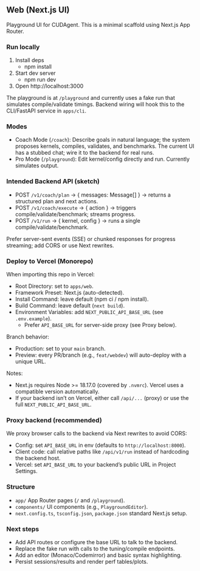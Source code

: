 ## Web (Next.js UI)

Playground UI for CUDAgent. This is a minimal scaffold using Next.js App Router.

### Run locally

1. Install deps
   - npm install
2. Start dev server
   - npm run dev
3. Open http://localhost:3000

The playground is at `/playground` and currently uses a fake run that simulates compile/validate timings. Backend wiring will hook this to the CLI/FastAPI service in `apps/cli`.

### Modes
- Coach Mode (`/coach`): Describe goals in natural language; the system proposes kernels, compiles, validates, and benchmarks. The current UI has a stubbed chat; wire it to the backend for real runs.
- Pro Mode (`/playground`): Edit kernel/config directly and run. Currently simulates output.

### Intended Backend API (sketch)
- POST `/v1/coach/plan` → { messages: Message[] } → returns a structured plan and next actions.
- POST `/v1/coach/execute` → { action } → triggers compile/validate/benchmark; streams progress.
- POST `/v1/run` → { kernel, config } → runs a single compile/validate/benchmark.

Prefer server-sent events (SSE) or chunked responses for progress streaming; add CORS or use Next rewrites.

### Deploy to Vercel (Monorepo)

When importing this repo in Vercel:
- Root Directory: set to `apps/web`.
- Framework Preset: Next.js (auto-detected).
- Install Command: leave default (npm ci / npm install).
- Build Command: leave default (`next build`).
- Environment Variables: add `NEXT_PUBLIC_API_BASE_URL` (see `.env.example`).
  - Prefer `API_BASE_URL` for server-side proxy (see Proxy below).

Branch behavior:
- Production: set to your `main` branch.
- Preview: every PR/branch (e.g., `feat/webdev`) will auto-deploy with a unique URL.

Notes:
- Next.js requires Node >= 18.17.0 (covered by `.nvmrc`). Vercel uses a compatible version automatically.
- If your backend isn’t on Vercel, either call `/api/...` (proxy) or use the full `NEXT_PUBLIC_API_BASE_URL`.

### Proxy backend (recommended)
We proxy browser calls to the backend via Next rewrites to avoid CORS:

- Config: set `API_BASE_URL` in env (defaults to `http://localhost:8000`).
- Client code: call relative paths like `/api/v1/run` instead of hardcoding the backend host.
- Vercel: set `API_BASE_URL` to your backend’s public URL in Project Settings.

### Structure

- `app/` App Router pages (`/` and `/playground`).
- `components/` UI components (e.g., `PlaygroundEditor`).
- `next.config.ts`, `tsconfig.json`, `package.json` standard Next.js setup.

### Next steps

- Add API routes or configure the base URL to talk to the backend.
- Replace the fake run with calls to the tuning/compile endpoints.
- Add an editor (Monaco/Codemirror) and basic syntax highlighting.
- Persist sessions/results and render perf tables/plots.

